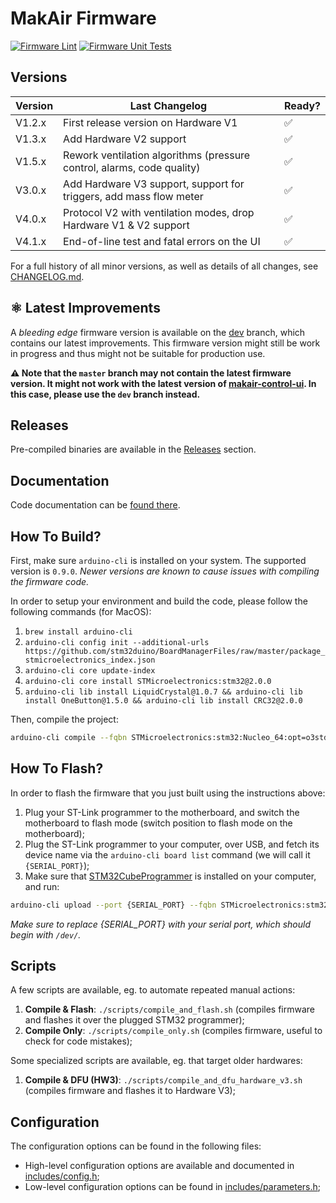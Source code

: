 # MakAir Firmware

[![Firmware Lint](https://github.com/makers-for-life/makair-firmware/workflows/Firmware%20Lint/badge.svg)](https://github.com/makers-for-life/makair-firmware/actions?query=workflow%3A%22Firmware+Lint%22) [![Firmware Unit Tests](https://github.com/makers-for-life/makair-firmware/workflows/Firmware%20Unit%20Tests/badge.svg)](https://github.com/makers-for-life/makair-firmware/actions?query=workflow%3A%22Firmware+Unit+Tests%22)

## Versions

| Version | Last Changelog | Ready? |
| ------- | -------------- | ------ |
| V1.2.x | First release version on Hardware V1 | ✅
| V1.3.x | Add Hardware V2 support | ✅
| V1.5.x | Rework ventilation algorithms (pressure control, alarms, code quality) | ✅
| V3.0.x | Add Hardware V3 support, support for triggers, add mass flow meter | ✅
| V4.0.x | Protocol V2 with ventilation modes, drop Hardware V1 & V2 support | ✅
| V4.1.x | End-of-line test and fatal errors on the UI | ✅

For a full history of all minor versions, as well as details of all changes, see [CHANGELOG.md](CHANGELOG.md).

## ⚛️ Latest Improvements

A _bleeding edge_ firmware version is available on the [dev](https://github.com/makers-for-life/makair-firmware/tree/dev) branch, which contains our latest improvements. This firmware version might still be work in progress and thus might not be suitable for production use.

**⚠️ Note that the `master` branch may not contain the latest firmware version. It might not work with the latest version of [makair-control-ui](https://github.com/makers-for-life/makair-control-ui). In this case, please use the `dev` branch instead.**

## Releases

Pre-compiled binaries are available in the [Releases](https://github.com/makers-for-life/makair-firmware/releases) section.

## Documentation

Code documentation can be [found there](https://makers-for-life.github.io/makair-firmware/files.html).

## How To Build?

First, make sure `arduino-cli` is installed on your system. The supported version is `0.9.0`. _Newer versions are known to cause issues with compiling the firmware code._

In order to setup your environment and build the code, please follow the following commands (for MacOS):

1. `brew install arduino-cli`
2. `arduino-cli config init --additional-urls https://github.com/stm32duino/BoardManagerFiles/raw/master/package_stmicroelectronics_index.json`
3. `arduino-cli core update-index`
4. `arduino-cli core install STMicroelectronics:stm32@2.0.0`
5. `arduino-cli lib install LiquidCrystal@1.0.7 && arduino-cli lib install OneButton@1.5.0 && arduino-cli lib install CRC32@2.0.0`

Then, compile the project:

```sh
arduino-cli compile --fqbn STMicroelectronics:stm32:Nucleo_64:opt=o3std,pnum=NUCLEO_F411RE --verbose srcs/respirator.cpp --output builds/respirator-production
```

## How To Flash?

In order to flash the firmware that you just built using the instructions above:

1. Plug your ST-Link programmer to the motherboard, and switch the motherboard to flash mode (switch position to flash mode on the motherboard);
2. Plug the ST-Link programmer to your computer, over USB, and fetch its device name via the `arduino-cli board list` command (we will call it `{SERIAL_PORT}`);
3. Make sure that [STM32CubeProgrammer](https://www.st.com/en/development-tools/stm32cubeprog.html) is installed on your computer, and run:

```sh
arduino-cli upload --port {SERIAL_PORT} --fqbn STMicroelectronics:stm32:Nucleo_64:pnum=NUCLEO_F411RE,upload_method=swdMethod --input builds/respirator-production
```

_Make sure to replace {SERIAL_PORT} with your serial port, which should begin with `/dev/`._

## Scripts

A few scripts are available, eg. to automate repeated manual actions:

1. **Compile & Flash**: `./scripts/compile_and_flash.sh` (compiles firmware and flashes it over the plugged STM32 programmer);
2. **Compile Only**: `./scripts/compile_only.sh` (compiles firmware, useful to check for code mistakes);

Some specialized scripts are available, eg. that target older hardwares:

1. **Compile & DFU (HW3)**: `./scripts/compile_and_dfu_hardware_v3.sh` (compiles firmware and flashes it to Hardware V3);

## Configuration

The configuration options can be found in the following files:

* High-level configuration options are available and documented in [includes/config.h](includes/config.h);
* Low-level configuration options can be found in [includes/parameters.h](includes/parameters.h);
